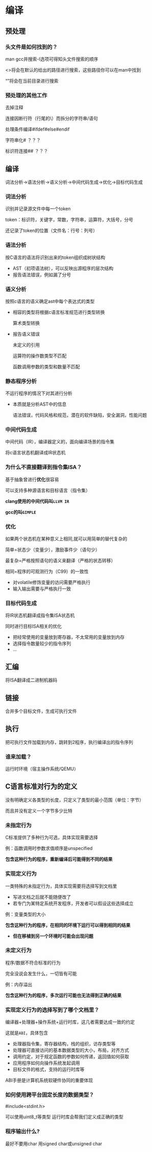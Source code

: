 # 编译

## 预处理

### 头文件是如何找到的？

man gcc并搜索-I选项可得知头文件搜索的顺序

<>将会在默认的给出的路径进行搜索，这些路径你可以在man中找到

“”将会在当前目录进行搜索



### 预处理的其他工作

去掉注释

连接因断行符（行尾的\）而拆分的字符串/语句

处理条件编译#ifdef#else#endif

字符串化#  ？？？

标识符连接##  ？？？



## 编译

词法分析->语法分析->语义分析->中间代码生成->优化->目标代码生成

### 词法分析

识别并记录源文件中每一个token

token：标识符，关键字，常数，字符串，运算符，大括号，分号

还记录了token的位置（文件名：行号：列号）

### 语法分析

按C语言的语法将识别出来的token组织成树状结构

- AST（初项语法树），可以反映出源程序的层次结构
- 报告语法错误，例如漏了分号

### 语义分析

按照c语言的语义确定ast中每个表达式的类型

- 相容的类型将根据c语言标准规范进行类型转换

  算术类型转换

- 报告语义错误

  未定义的引用

  运算符的操作数类型不匹配

  函数调用参数的类型和数量不匹配

### 静态程序分析

不运行程序的情况下对其进行分析

- 本质就是分析AST中的信息 

  语法错误，代码风格和规范，潜在的软件缺陷，安全漏洞，性能问题

### 中间代码生成

中间代码（IR），编译器定义的，面向编译场景的指令集

将c语言状态机翻译成IR状态机

### 为什么不直接翻译到指令集ISA？

基于抽象曾进行**优化**很容易

可以支持多种源语言和目标语言（指令集）

**clang使用的中间代码叫`LLVM IR`**

**gcc的叫`GIMPLE`**

### 优化

如果两个状态机在某种意义上相同,就可以用简单的替代复杂的

简单=状态少（变量少），激励事件少（语句少）

最复杂=严格按照语句的语义来翻译（严格的状态转移）

相同=程序的可观测行为（C99）的一致性

- 对volatile修饰变量的访问需要严格执行
- 输入输出需要与严格执行一致

### 目标代码生成

将IR状态机翻译成指令集ISA状态机

同时进行目标ISA相关的优化

- 把经常使用的变量放到寄存器，不太常用的变量放到内存
- 选择指令数量较少的指令序列
- ...

## 汇编

将ISA翻译成二进制机器码

## 链接

合并多个目标文件，生成可执行文件

##  执行

把可执行文件加载到内存，跳转到2程序，执行编译出的指令序列

### 谁来加载？

运行时环境（宿主操作系统/QEMU）

## C语言标准对行为的定义

没有明确定义各类型的长度，只定义了类型的最小范围（单位：字节）

而且并没有定义一个字节多少比特

### 未指定行为

C标准提供了多种行为可选，具体实现需要选择

例：函数调用时参数求值顺序是unspecified

**包含这种行为的程序，重新编译后可能得到不同的结果**

### 实现定义行为

一类特殊的未指定行为，具体实现需要将选择写到文档里

- 写进文档之后就不能随便改了
- 若专门为某特定系统开发程序，开发者可以假设这些选择成立

例：变量类型的大小

**包含这种行为的程序，在相同的环境下运行可以得到相同的结果**

- **但在移植到另一个环境时可能会出现问题**

### 未定义行为

程序/数据不符合标准的行为

完全没说会发生什么，一切皆有可能

例：内存溢出

**包含这种行为的程序，多次运行可能也无法得到正确的结果**

### 实现定义行为的选择写到了哪个文档里？

编译器+处理器+操作系统+运行时库，这几者需要达成一致的约定

这就是`ABI`，具体包含

- 处理器指令集，寄存器结构，栈的组织，访存类型等
- 处理器可直接访问的基本数据类型的大小，布局，对齐方式
- 调用约定，对于规定函数的参数如何传递，返回值如何获取
- 应用程序如何向操作系统发起调用
- 目标文件的格式，支持的运行时库等

ABI手册是计算机系统软硬件协同的重要体现

### 如何使用跨平台固定长度的数据类型？

#include<stdint.h>

可以使用uint8_t等类型 运行时库会帮我们定义成正确的类型

### 程序输出什么?

最好不要用char	用signed char或unsigned char